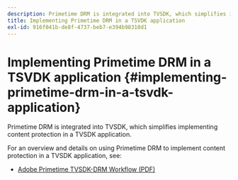 ```yaml
---
description: Primetime DRM is integrated into TVSDK, which simplifies implementing content protection in a TVSDK application.
title: Implementing Primetime DRM in a TSVDK application
exl-id: 916f041b-de8f-4737-beb7-e394b98310d1
---
```

# Implementing Primetime DRM in a TSVDK application {#implementing-primetime-drm-in-a-tsvdk-application}

Primetime DRM is integrated into TVSDK, which simplifies implementing content protection in a TVSDK application.

For an overview and details on using Primetime DRM to implement content protection in a TVSDK application, see:

* [Adobe Primetime TVSDK-DRM Workflow (PDF)](https://helpx.adobe.com/content/dam/help/en/primetime/drm/drm_tvsdk_drm_workflow.pdf)

